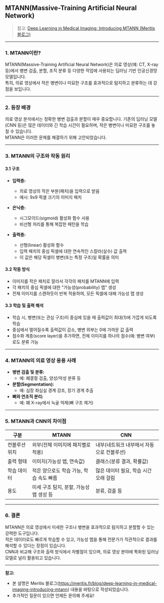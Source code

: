 ## MTANN(Massive-Training Artificial Neural Network) 

> 참고: [Deep Learning in Medical Imaging: Introducing MTANN (Meritis 블로그)](https://meritis.fr/blog/deep-learning-in-medical-imaging-introducing-mtann)

---

### 1. MTANN이란?

MTANN(Massive-Training Artificial Neural Network)은 의료 영상(예: CT, X-ray 등)에서 병변 검출, 분할, 조직 분류 등 다양한 작업에 사용되는 딥러닝 기반 인공신경망 모델입니다.  
특히, 의료 영상에서 작은 병변이나 미묘한 구조를 효과적으로 탐지하고 분류하는 데 강점을 보입니다.

---

### 2. 등장 배경

의료 영상 분석에서는 정확한 병변 검출과 분할이 매우 중요합니다. 기존의 딥러닝 모델(CNN 등)은 많은 데이터와 긴 학습 시간이 필요하며, 작은 병변이나 미묘한 구조를 놓칠 수 있습니다.  
MTANN은 이러한 문제를 해결하기 위해 고안되었습니다.

---

### 3. MTANN의 구조와 작동 원리

#### 3.1 구조

- **입력층:**  
  - 의료 영상의 작은 부분(패치)을 입력으로 받음  
  - 예시: 9x9 픽셀 크기의 이미지 패치

- **은닉층:**  
  - 시그모이드(sigmoid) 활성화 함수 사용  
  - 비선형 처리를 통해 복잡한 패턴을 학습

- **출력층:**  
  - 선형(linear) 활성화 함수  
  - 입력 패치의 중심 픽셀에 대한 연속적인 스칼라(실수) 값 출력  
  - 이 값은 해당 픽셀이 병변(또는 특정 구조)일 확률을 의미

#### 3.2 작동 방식

- 이미지를 작은 패치로 잘라서 각각의 패치를 MTANN에 입력
- 각 패치의 중심 픽셀에 대한 "가능성(probability) 맵" 생성
- 전체 이미지를 스캔하듯이 반복 적용하여, 모든 픽셀에 대해 가능성 맵 생성

#### 3.3 학습 및 출력 해석

- 학습 시, 병변(또는 관심 구조)이 중심에 있을 때 출력값이 최대(1)에 가깝게 되도록 학습
- 중심에서 멀어질수록 출력값이 감소, 병변 외부는 0에 가까운 값 출력
- 점수화 계층(score layer)을 추가하면, 전체 이미지를 하나의 점수(예: 병변 여부)로도 분류 가능

---

### 4. MTANN의 의료 영상 응용 사례

- **병변 검출 및 분류:**  
  - 예: 폐결절 검출, 양성/악성 분류 등
- **분할(Segmentation):**  
  - 예: 심장 좌심실 경계 강조, 장기 경계 추출
- **뼈와 연조직 분리:**  
  - 예: 폐 X-ray에서 늑골 억제(뼈 구조 제거)

---

### 5. MTANN과 CNN의 차이점

| 구분      | MTANN                                         | CNN                                         |
|-----------|-----------------------------------------------|---------------------------------------------|
| 컨볼루션 위치 | 외부(전체 이미지에 패치별로 적용)                | 내부(네트워크 내부에서 자동으로 컨볼루션)      |
| 출력 형태   | 이미지(가능성 맵, 연속값)                      | 클래스(분류 결과, 확률값)                    |
| 학습 데이터 | 적은 양으로도 학습 가능, 학습 속도 빠름           | 많은 데이터 필요, 학습 시간 오래 걸림          |
| 용도       | 미세 구조 탐지, 분할, 가능성 맵 생성 등           | 분류, 검출 등                                |

---

### 6. 결론

MTANN은 의료 영상에서 미세한 구조나 병변을 효과적으로 탐지하고 분할할 수 있는 강력한 도구입니다.  
적은 데이터로도 빠르게 학습할 수 있고, 가능성 맵을 통해 전문가가 직관적으로 결과를 해석할 수 있다는 장점이 있습니다.  
CNN과 비교해 구조와 출력 방식에서 차별점이 있으며, 의료 영상 분야에 특화된 딥러닝 모델로 널리 활용되고 있습니다.

---

**참고:**  
- 본 설명은 Meritis 블로그(https://meritis.fr/blog/deep-learning-in-medical-imaging-introducing-mtann) 내용을 바탕으로 작성되었습니다.  
- 추가적인 질문이 있으면 언제든 문의해 주세요!

